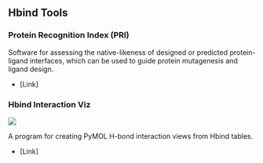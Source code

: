 ## Hbind Tools


###  Protein Recognition Index (PRI) 

Software for assessing the native-likeness of designed or predicted protein-ligand interfaces, which can be used to guide protein mutagenesis and ligand design.

- [Link]

### Hbind Interaction Viz

![](images/hbind-viz-logo.png)

A program for creating PyMOL H-bond interaction views from Hbind tables.

- [Link]
